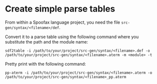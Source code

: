 # Create simple parse tables

From within a Spoofax language project, you need the file `src-gen/syntax/<filename>/def`.

Convert it to a parse table using the following command where you substitute the path and the module name:

```
sdf2table -i /path/to/your/project/src-gen/syntax/<filename>.def -o /path/to/your/project/src-gen/syntax/<filename>.aterm -m <module> -t
```

Pretty print with the following command:

```
pp-aterm -i /path/to/your/project/src-gen/syntax/<filename>.aterm -o /path/to/your/project/src-gen/syntax/<filename>_pp.aterm
```